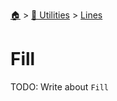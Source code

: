 <!--startTocHeader-->
[🏠](../../README.md) > [🔧 Utilities](../README.md) > [Lines](README.md)
# Fill
<!--endTocHeader-->

TODO: Write about `Fill`

<!--startTocSubTopic-->
<!--endTocSubTopic-->